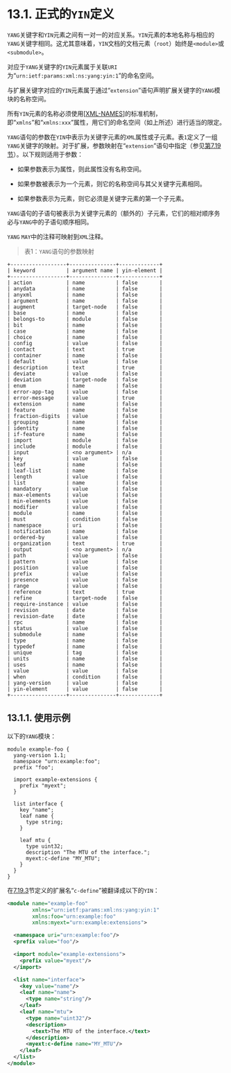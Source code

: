 # 13.1. 正式的`YIN`定义

`YANG`关键字和`YIN`元素之间有一对一的对应关系。`YIN`元素的本地名称与相应的`YANG`关键字相同。这尤其意味着，`YIN`文档的文档元素（`root`）始终是`<module>`或`<submodule>`。

对应于`YANG`关键字的`YIN`元素属于关联`URI`为“`urn:ietf:params:xml:ns:yang:yin:1`”的命名空间。

与扩展关键字对应的`YIN`元素属于通过“`extension`”语句声明扩展关键字的`YANG`模块的名称空间。

所有`YIN`元素的名称必须使用[[XML-NAMES](https://tools.ietf.org/html/rfc7950#ref-XML-NAMES)]的标准机制，即“`xmlns`”和“`xmlns:xxx`”属性，用它们的命名空间（如上所述）进行适当的限定。

`YANG`语句的参数在`YIN`中表示为关键字元素的`XML`属性或子元素。表`1`定义了一组`YANG`关键字的映射。对于扩展，参数映射在“`extension`”语句中指定（参见[第7.19节](section-7/7.19.md)）。以下规则适用于参数：

- 如果参数表示为属性，则此属性没有名称空间。

- 如果参数被表示为一个元素，则它的名称空间与其父关键字元素相同。

- 如果参数表示为元素，则它必须是关键字元素的第一个子元素。

`YANG`语句的子语句被表示为关键字元素的（额外的）子元素，它们的相对顺序务必与`YANG`中的子语句顺序相同。

`YANG` `MAY`中的注释可映射到`XML`注释。

> 表1：`YANG`语句的参数映射

```
+------------------+---------------+-------------+
| keyword          | argument name | yin-element |
+------------------+---------------+-------------+
| action           | name          | false       |
| anydata          | name          | false       |
| anyxml           | name          | false       |
| argument         | name          | false       |
| augment          | target-node   | false       |
| base             | name          | false       |
| belongs-to       | module        | false       |
| bit              | name          | false       |
| case             | name          | false       |
| choice           | name          | false       |
| config           | value         | false       |
| contact          | text          | true        |
| container        | name          | false       |
| default          | value         | false       |
| description      | text          | true        |
| deviate          | value         | false       |
| deviation        | target-node   | false       |
| enum             | name          | false       |
| error-app-tag    | value         | false       |
| error-message    | value         | true        |
| extension        | name          | false       |
| feature          | name          | false       |
| fraction-digits  | value         | false       |
| grouping         | name          | false       |
| identity         | name          | false       |
| if-feature       | name          | false       |
| import           | module        | false       |
| include          | module        | false       |
| input            | <no argument> | n/a         |
| key              | value         | false       |
| leaf             | name          | false       |
| leaf-list        | name          | false       |
| length           | value         | false       |
| list             | name          | false       |
| mandatory        | value         | false       |
| max-elements     | value         | false       |
| min-elements     | value         | false       |
| modifier         | value         | false       |
| module           | name          | false       |
| must             | condition     | false       |
| namespace        | uri           | false       |
| notification     | name          | false       |
| ordered-by       | value         | false       |
| organization     | text          | true        |
| output           | <no argument> | n/a         |
| path             | value         | false       |
| pattern          | value         | false       |
| position         | value         | false       |
| prefix           | value         | false       |
| presence         | value         | false       |
| range            | value         | false       |
| reference        | text          | true        |
| refine           | target-node   | false       |
| require-instance | value         | false       |
| revision         | date          | false       |
| revision-date    | date          | false       |
| rpc              | name          | false       |
| status           | value         | false       |
| submodule        | name          | false       |
| type             | name          | false       |
| typedef          | name          | false       |
| unique           | tag           | false       |
| units            | name          | false       |
| uses             | name          | false       |
| value            | value         | false       |
| when             | condition     | false       |
| yang-version     | value         | false       |
| yin-element      | value         | false       |
+------------------+---------------+-------------+
```


## 13.1.1. 使用示例

以下的`YANG`模块：

```YANG
module example-foo {
  yang-version 1.1;
  namespace "urn:example:foo";
  prefix "foo";

  import example-extensions {
    prefix "myext";
  }

  list interface {
    key "name";
    leaf name {
      type string;
    }

    leaf mtu {
      type uint32;
      description "The MTU of the interface.";
      myext:c-define "MY_MTU";
    }
  }
}
```

在[7.19.3](../section-7/7.9.md#793-选择的default声明)节定义的扩展名“`c-define`”被翻译成以下的`YIN`：

```xml
<module name="example-foo"
        xmlns="urn:ietf:params:xml:ns:yang:yin:1"
        xmlns:foo="urn:example:foo"
        xmlns:myext="urn:example:extensions">

  <namespace uri="urn:example:foo"/>
  <prefix value="foo"/>

  <import module="example-extensions">
    <prefix value="myext"/>
  </import>

  <list name="interface">
    <key value="name"/>
    <leaf name="name">
      <type name="string"/>
    </leaf>
    <leaf name="mtu">
      <type name="uint32"/>
      <description>
        <text>The MTU of the interface.</text>
      </description>
      <myext:c-define name="MY_MTU"/>
    </leaf>
  </list>
</module>
```
